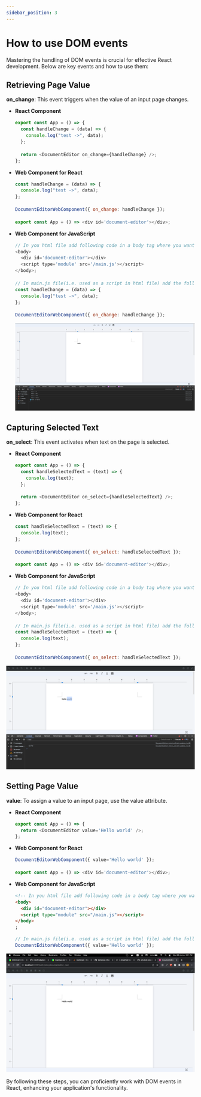 ```yaml
---
sidebar_position: 3
---
```


# How to use DOM events

Mastering the handling of DOM events is crucial for effective React development. Below are key events and how to use them:

## Retrieving Page Value

**on_change**: This event triggers when the value of an input page changes.

- **React Component**

  ```javascript
  export const App = () => {
    const handleChange = (data) => {
      console.log("test ->", data);
    };

    return <DocumentEditor on_change={handleChange} />;
  };
  ```

- **Web Component for React**

  ```javascript
  const handleChange = (data) => {
    console.log("test ->", data);
  };

  DocumentEditorWebComponent({ on_change: handleChange });

  export const App = () => <div id='document-editor'></div>;
  ```

- **Web Component for JavaScript**

  ```javascript
  // In you html file add following code in a body tag where you want to use react canvas editor
  <body>
    <div id='document-editor'></div>
    <script type='module' src='/main.js'></script>
  </body>;

  // In main.js file(i.e. used as a script in html file) add the following code
  const handleChange = (data) => {
    console.log("test ->", data);
  };

  DocumentEditorWebComponent({ on_change: handleChange });
  ```

  ![Get value from page](../../static/img/onChange.png)

## Capturing Selected Text

**on_select**: This event activates when text on the page is selected.

- **React Component**

  ```javascript
  export const App = () => {
    const handleSelectedText = (text) => {
      console.log(text);
    };

    return <DocumentEditor on_select={handleSelectedText} />;
  };
  ```

- **Web Component for React**

  ```javascript
  const handleSelectedText = (text) => {
    console.log(text);
  };

  DocumentEditorWebComponent({ on_select: handleSelectedText });

  export const App = () => <div id='document-editor'></div>;
  ```

- **Web Component for JavaScript**

  ```javascript
  // In you html file add following code in a body tag where you want to use react canvas editor
  <body>
    <div id='document-editor'></div>
    <script type='module' src='/main.js'></script>
  </body>;

  // In main.js file(i.e. used as a script in html file) add the following code
  const handleSelectedText = (text) => {
    console.log(text);
  };

  DocumentEditorWebComponent({ on_select: handleSelectedText });
  ```

![Get select text from page](../../static/img/onSelect.png)

## Setting Page Value

**value**: To assign a value to an input page, use the value attribute.

- **React Component**

  ```javascript
  export const App = () => {
    return <DocumentEditor value='Hello world' />;
  };
  ```

- **Web Component for React**

  ```javascript
  DocumentEditorWebComponent({ value='Hello world' });

  export const App = () => <div id='document-editor'></div>;
  ```

- **Web Component for JavaScript**

  ```html
  <!-- In you html file add following code in a body tag where you want to use react canvas editor -->
  <body>
    <div id="document-editor"></div>
    <script type="module" src="/main.js"></script>
  </body>
  ;
  ```

  ```javascript
  // In main.js file(i.e. used as a script in html file) add the following code
  DocumentEditorWebComponent({ value='Hello world' });
  ```

![value](../../static/img/setValue.png)

By following these steps, you can proficiently work with DOM events in React, enhancing your application's functionality.
